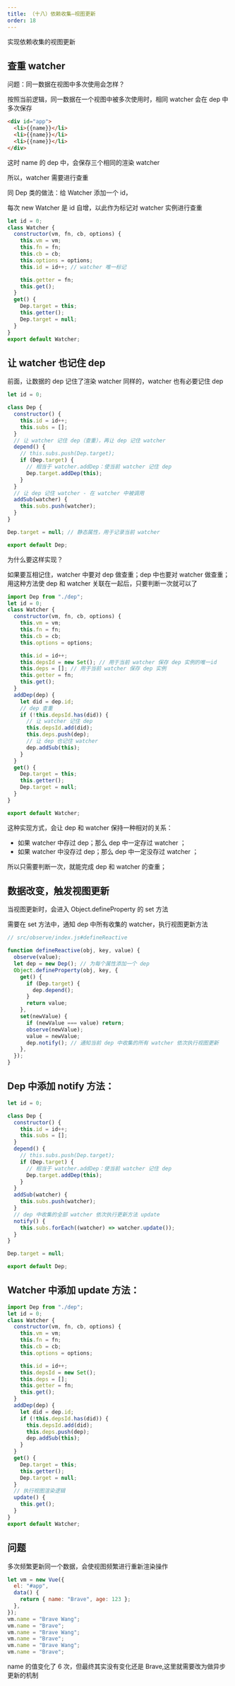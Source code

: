 ```yaml
---
title: （十八）依赖收集—视图更新
order: 18
---
```


实现依赖收集的视图更新

<!-- more -->

## 查重 watcher

问题：同一数据在视图中多次使用会怎样？

按照当前逻辑，同一数据在一个视图中被多次使用时，相同 watcher 会在 dep 中多次保存

```html
<div id="app">
  <li>{{name}}</li>
  <li>{{name}}</li>
  <li>{{name}}</li>
</div>
```

这时 name 的 dep 中，会保存三个相同的渲染 watcher

所以，watcher 需要进行查重

同 Dep 类的做法：给 Watcher 添加一个 id，

每次 new Watcher 是 id 自增，以此作为标记对 watcher 实例进行查重

```js
let id = 0;
class Watcher {
  constructor(vm, fn, cb, options) {
    this.vm = vm;
    this.fn = fn;
    this.cb = cb;
    this.options = options;
    this.id = id++; // watcher 唯一标记

    this.getter = fn;
    this.get();
  }
  get() {
    Dep.target = this;
    this.getter();
    Dep.target = null;
  }
}
export default Watcher;
```

## 让 watcher 也记住 dep

前面，让数据的 dep 记住了渲染 watcher 同样的，watcher 也有必要记住 dep

```js
let id = 0;

class Dep {
  constructor() {
    this.id = id++;
    this.subs = [];
  }
  // 让 watcher 记住 dep（查重），再让 dep 记住 watcher
  depend() {
    // this.subs.push(Dep.target);
    if (Dep.target) {
      // 相当于 watcher.addDep：使当前 watcher 记住 dep
      Dep.target.addDep(this);
    }
  }
  // 让 dep 记住 watcher - 在 watcher 中被调用
  addSub(watcher) {
    this.subs.push(watcher);
  }
}

Dep.target = null; // 静态属性，用于记录当前 watcher

export default Dep;
```

为什么要这样实现？

如果要互相记住，watcher 中要对 dep 做查重；dep 中也要对 watcher 做查重；
用这种方法使 dep 和 watcher 关联在一起后，只要判断一次就可以了

```js
import Dep from "./dep";
let id = 0;
class Watcher {
  constructor(vm, fn, cb, options) {
    this.vm = vm;
    this.fn = fn;
    this.cb = cb;
    this.options = options;

    this.id = id++;
    this.depsId = new Set(); // 用于当前 watcher 保存 dep 实例的唯一id
    this.deps = []; // 用于当前 watcher 保存 dep 实例
    this.getter = fn;
    this.get();
  }
  addDep(dep) {
    let did = dep.id;
    // dep 查重
    if (!this.depsId.has(did)) {
      // 让 watcher 记住 dep
      this.depsId.add(did);
      this.deps.push(dep);
      // 让 dep 也记住 watcher
      dep.addSub(this);
    }
  }
  get() {
    Dep.target = this;
    this.getter();
    Dep.target = null;
  }
}

export default Watcher;
```

这种实现方式，会让 dep 和 watcher 保持一种相对的关系：

- 如果 watcher 中存过 dep；那么 dep 中一定存过 watcher ；
- 如果 watcher 中没存过 dep；那么 dep 中一定没存过 watcher ；

所以只需要判断一次，就能完成 dep 和 watcher 的查重；

## 数据改变，触发视图更新

当视图更新时，会进入 Object.defineProperty 的 set 方法

需要在 set 方法中，通知 dep 中所有收集的 watcher，执行视图更新方法

```js
// src/observe/index.js#defineReactive

function defineReactive(obj, key, value) {
  observe(value);
  let dep = new Dep(); // 为每个属性添加一个 dep
  Object.defineProperty(obj, key, {
    get() {
      if (Dep.target) {
        dep.depend();
      }
      return value;
    },
    set(newValue) {
      if (newValue === value) return;
      observe(newValue);
      value = newValue;
      dep.notify(); // 通知当前 dep 中收集的所有 watcher 依次执行视图更新
    },
  });
}
```

## Dep 中添加 notify 方法：

```js
let id = 0;

class Dep {
  constructor() {
    this.id = id++;
    this.subs = [];
  }
  depend() {
    // this.subs.push(Dep.target);
    if (Dep.target) {
      // 相当于 watcher.addDep：使当前 watcher 记住 dep
      Dep.target.addDep(this);
    }
  }
  addSub(watcher) {
    this.subs.push(watcher);
  }
  // dep 中收集的全部 watcher 依次执行更新方法 update
  notify() {
    this.subs.forEach((watcher) => watcher.update());
  }
}

Dep.target = null;

export default Dep;
```

## Watcher 中添加 update 方法：

```js
import Dep from "./dep";
let id = 0;
class Watcher {
  constructor(vm, fn, cb, options) {
    this.vm = vm;
    this.fn = fn;
    this.cb = cb;
    this.options = options;

    this.id = id++;
    this.depsId = new Set();
    this.deps = [];
    this.getter = fn;
    this.get();
  }
  addDep(dep) {
    let did = dep.id;
    if (!this.depsId.has(did)) {
      this.depsId.add(did);
      this.deps.push(dep);
      dep.addSub(this);
    }
  }
  get() {
    Dep.target = this;
    this.getter();
    Dep.target = null;
  }
  // 执行视图渲染逻辑
  update() {
    this.get();
  }
}
export default Watcher;
```

## 问题

多次频繁更新同一个数据，会使视图频繁进行重新渲染操作

```js
let vm = new Vue({
  el: "#app",
  data() {
    return { name: "Brave", age: 123 };
  },
});
vm.name = "Brave Wang";
vm.name = "Brave";
vm.name = "Brave Wang";
vm.name = "Brave";
vm.name = "Brave Wang";
vm.name = "Brave";
```

name 的值变化了 6 次，但最终其实没有变化还是 Brave,这里就需要改为做异步更新的机制
